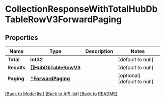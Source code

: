 # CollectionResponseWithTotalHubDbTableRowV3ForwardPaging

## Properties
Name | Type | Description | Notes
------------ | ------------- | ------------- | -------------
**Total** | **int32** |  | [default to null]
**Results** | [**[]HubDbTableRowV3**](HubDbTableRowV3.md) |  | [default to null]
**Paging** | [***ForwardPaging**](ForwardPaging.md) |  | [optional] [default to null]

[[Back to Model list]](../README.md#documentation-for-models) [[Back to API list]](../README.md#documentation-for-api-endpoints) [[Back to README]](../README.md)

